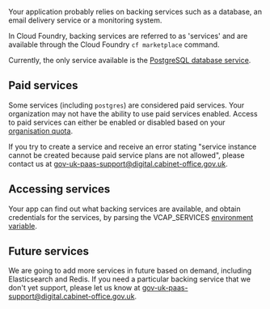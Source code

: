 Your application probably relies on backing services such as a database, an email delivery service or a monitoring system.

In Cloud Foundry, backing services are referred to as 'services' and are available through the Cloud Foundry ``cf marketplace`` command.

Currently, the only service available is the [PostgreSQL database service](/deploying_services/postgres). 

## Paid services

Some services (including ``postgres``) are considered paid services. Your organization may not have the ability to use paid services enabled. Access to paid services can either be enabled or disabled based on your [organisation quota](/managing_apps/quotas/).

If you try to create a service and receive an error stating "service instance cannot be created because paid service plans are not allowed", please contact us at [gov-uk-paas-support@digital.cabinet-office.gov.uk](gov-uk-paas-support@digital.cabinet-office.gov.uk).

## Accessing services

Your app can find out what backing services are available, and obtain credentials for the services, by parsing the VCAP_SERVICES [environment variable](/deploying_apps/#environment-variables).

## Future services

We are going to add more services in future based on demand, including Elasticsearch and Redis. If you need a particular backing service that we don't yet support, please let us know at [gov-uk-paas-support@digital.cabinet-office.gov.uk](mailto:gov-uk-paas-support@digital.cabinet-office.gov.uk).